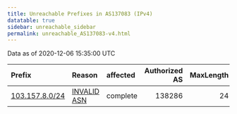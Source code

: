 ```yaml
---
title: Unreachable Prefixes in AS137083 (IPv4)
datatable: true
sidebar: unreachable_sidebar
permalink: unreachable_AS137083-v4.html
---
```


Data as of 2020-12-06 15:35:00 UTC


<div class="datatable-begin"></div>

| Prefix                                                 | Reason                                                                                                 | affected   |   Authorized AS |   MaxLength | Anchor                                       |   unreachable /24s |
|:-------------------------------------------------------|:-------------------------------------------------------------------------------------------------------|:-----------|----------------:|------------:|:---------------------------------------------|-------------------:|
| [103.157.8.0/24](https://stat.ripe.net/103.157.8.0/24) | [INVALID ASN](https://rpki-validator.ripe.net/announcement-preview?asn=AS137083&prefix=103.157.8.0/24) | complete   |          138286 |          24 | [APNIC](unreachable_APNIC_RPKI_Root-v4.html) |                  1 |

<div class="datatable-end"></div>